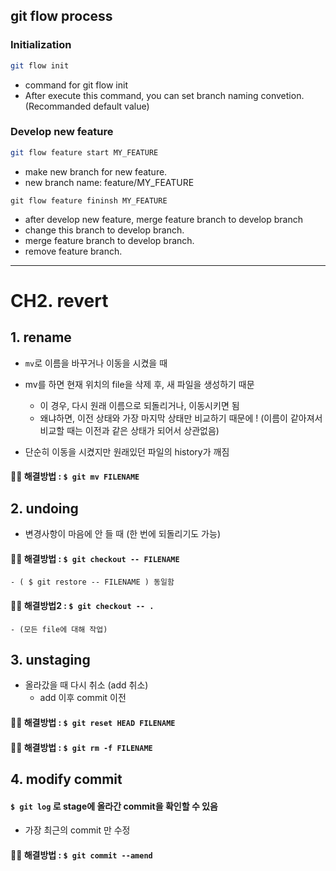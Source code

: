 ## git flow process

### Initialization

```bash
git flow init
```

- command for git flow init
- After execute this command, you can set branch naming convetion.(Recommanded default value)


### Develop new feature
```bash
git flow feature start MY_FEATURE
```

- make new branch for new feature.
- new branch name: feature/MY_FEATURE

```badh
git flow feature fininsh MY_FEATURE
```

- after develop new feature, merge feature branch to develop branch
- change this branch  to develop branch.
- merge feature branch to develop branch.
- remove feature branch.

---
# CH2. revert
## 1. rename
- `mv`로 이름을 바꾸거나 이동을 시켰을 때

- mv를 하면 현재 위치의 file을 삭제 후, 새 파일을 생성하기 때문
	- 이 경우, 다시 원래 이름으로  되돌리거나, 이동시키면 됨
	- 왜냐하면, 이전 상태와 가장 마지막 상태만 비교하기 때문에 ! (이름이 같아져서 비교할 때는 이전과 같은 상태가 되어서 상관없음)

- 단순히 이동을 시켰지만  원래있던 파일의 history가 깨짐

#### 🙆‍♀️ 해결방법 : `$ git mv FILENAME`

## 2. undoing
- 변경사항이 마음에 안 들 때 (한 번에 되돌리기도 가능)

#### 🙆‍♀️ 해결방법 : `$ git checkout -- FILENAME`
	- ( $ git restore -- FILENAME ) 동일함
#### 🙆‍♀️ 해결방법2 : `$ git checkout -- .`
	- (모든 file에 대해 작업)

## 3. unstaging
- 올라갔을 때 다시 취소 (add 취소)
	- add 이후 commit 이전
#### 🙆‍♀️ 해결방법 : `$ git reset HEAD FILENAME`
#### 🙆‍♀️ 해결방법 : `$ git rm -f FILENAME`

## 4. modify commit
#### `$ git log` 로 stage에 올라간 commit을 확인할 수 있음

- 가장 최근의 commit 만 수정
#### 🙆‍♀️ 해결방법 : `$ git commit --amend`

